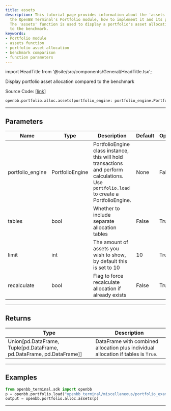 ```yaml
---
title: assets
description: This tutorial page provides information about the 'assets' function in
  the OpenBB Terminal's Portfolio module, how to implement it and its parameters.
  The 'assets' function is used to display a portfolio's asset allocation as compared
  to the benchmark.
keywords:
- Portfolio module
- assets function
- portfolio asset allocation
- benchmark comparison
- function parameters
---
```


import HeadTitle from '@site/src/components/General/HeadTitle.tsx';

<HeadTitle title="portfolio.alloc.assets - Reference | OpenBB SDK Docs" />

Display portfolio asset allocation compared to the benchmark

Source Code: [[link](https://github.com/OpenBB-finance/OpenBBTerminal/tree/main/openbb_terminal/portfolio/portfolio_model.py#L770)]

```python
openbb.portfolio.alloc.assets(portfolio_engine: portfolio_engine.PortfolioEngine, tables: bool = False, limit: int = 10, recalculate: bool = False)
```

---

## Parameters

| Name | Type | Description | Default | Optional |
| ---- | ---- | ----------- | ------- | -------- |
| portfolio_engine | PortfolioEngine | PortfolioEngine class instance, this will hold transactions and perform calculations.<br/>Use `portfolio.load` to create a PortfolioEngine. | None | False |
| tables | bool | Whether to include separate allocation tables | False | True |
| limit | int | The amount of assets you wish to show, by default this is set to 10 | 10 | True |
| recalculate | bool | Flag to force recalculate allocation if already exists | False | True |


---

## Returns

| Type | Description |
| ---- | ----------- |
| Union[pd.DataFrame, Tuple[pd.DataFrame, pd.DataFrame, pd.DataFrame]] | DataFrame with combined allocation plus individual allocation if tables is `True`. |
---

## Examples

```python
from openbb_terminal.sdk import openbb
p = openbb.portfolio.load("openbb_terminal/miscellaneous/portfolio_examples/holdings/example.csv")
output = openbb.portfolio.alloc.assets(p)
```

---
